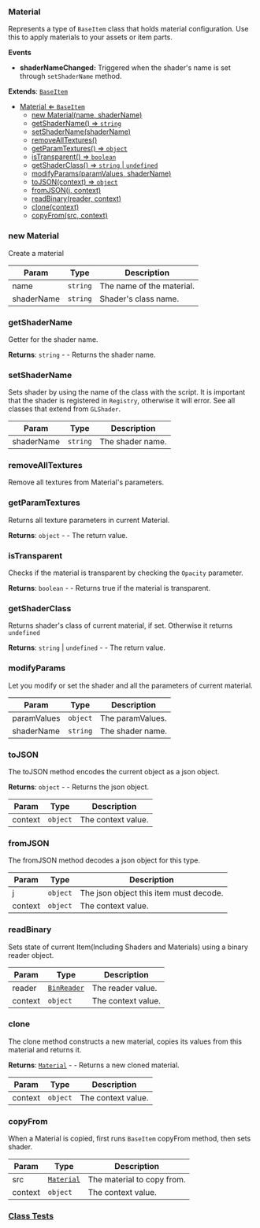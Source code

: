 <a name="Material"></a>

### Material 
Represents a type of `BaseItem` class that holds material configuration.
Use this to apply materials to your assets or item parts.

**Events**
* **shaderNameChanged:** Triggered when the shader's name is set through `setShaderName` method.


**Extends**: <code>[BaseItem](api/SceneTree\BaseItem.md)</code>  

* [Material ⇐ <code>BaseItem</code>](#Material)
    * [new Material(name, shaderName)](#new-Material)
    * [getShaderName() ⇒ <code>string</code>](#getShaderName)
    * [setShaderName(shaderName)](#setShaderName)
    * [removeAllTextures()](#removeAllTextures)
    * [getParamTextures() ⇒ <code>object</code>](#getParamTextures)
    * [isTransparent() ⇒ <code>boolean</code>](#isTransparent)
    * [getShaderClass() ⇒ <code>string</code> \| <code>undefined</code>](#getShaderClass)
    * [modifyParams(paramValues, shaderName)](#modifyParams)
    * [toJSON(context) ⇒ <code>object</code>](#toJSON)
    * [fromJSON(j, context)](#fromJSON)
    * [readBinary(reader, context)](#readBinary)
    * [clone(context)](#clone)
    * [copyFrom(src, context)](#copyFrom)

<a name="new_Material_new"></a>

### new Material
Create a material


| Param | Type | Description |
| --- | --- | --- |
| name | <code>string</code> | The name of the material. |
| shaderName | <code>string</code> | Shader's class name. |

<a name="Material+getShaderName"></a>

### getShaderName
Getter for the shader name.


**Returns**: <code>string</code> - - Returns the shader name.  
<a name="Material+setShaderName"></a>

### setShaderName
Sets shader by using the name of the class with the script.
It is important that the shader is registered in `Registry`, otherwise it will error.
See all classes that extend from `GLShader`.



| Param | Type | Description |
| --- | --- | --- |
| shaderName | <code>string</code> | The shader name. |

<a name="Material+removeAllTextures"></a>

### removeAllTextures
Remove all textures from Material's parameters.


<a name="Material+getParamTextures"></a>

### getParamTextures
Returns all texture parameters in current Material.


**Returns**: <code>object</code> - - The return value.  
<a name="Material+isTransparent"></a>

### isTransparent
Checks if the material is transparent by checking the `Opacity` parameter.


**Returns**: <code>boolean</code> - - Returns true if the material is transparent.  
<a name="Material+getShaderClass"></a>

### getShaderClass
Returns shader's class of current material, if set. Otherwise it returns `undefined`


**Returns**: <code>string</code> \| <code>undefined</code> - - The return value.  
<a name="Material+modifyParams"></a>

### modifyParams
Let you modify or set the shader and all the parameters of current material.



| Param | Type | Description |
| --- | --- | --- |
| paramValues | <code>object</code> | The paramValues. |
| shaderName | <code>string</code> | The shader name. |

<a name="Material+toJSON"></a>

### toJSON
The toJSON method encodes the current object as a json object.


**Returns**: <code>object</code> - - Returns the json object.  

| Param | Type | Description |
| --- | --- | --- |
| context | <code>object</code> | The context value. |

<a name="Material+fromJSON"></a>

### fromJSON
The fromJSON method decodes a json object for this type.



| Param | Type | Description |
| --- | --- | --- |
| j | <code>object</code> | The json object this item must decode. |
| context | <code>object</code> | The context value. |

<a name="Material+readBinary"></a>

### readBinary
Sets state of current Item(Including Shaders and Materials) using a binary reader object.



| Param | Type | Description |
| --- | --- | --- |
| reader | <code>[BinReader](api/SceneTree\BinReader.md)</code> | The reader value. |
| context | <code>object</code> | The context value. |

<a name="Material+clone"></a>

### clone
The clone method constructs a new material, copies its values
from this material and returns it.


**Returns**: [<code>Material</code>](#Material) - - Returns a new cloned material.  

| Param | Type | Description |
| --- | --- | --- |
| context | <code>object</code> | The context value. |

<a name="Material+copyFrom"></a>

### copyFrom
When a Material is copied, first runs `BaseItem` copyFrom method, then sets shader.



| Param | Type | Description |
| --- | --- | --- |
| src | [<code>Material</code>](#Material) | The material to copy from. |
| context | <code>object</code> | The context value. |



### [Class Tests](api/SceneTree/Material.test)